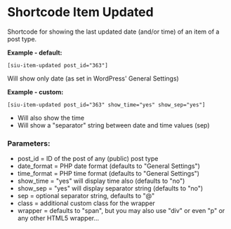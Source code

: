 # Shortcode Item Updated

Shortcode for showing the last updated date (and/or time) of an item of a post type.

**Example - default:**

```
[siu-item-updated post_id="363"]
```

Will show only date (as set in WordPress' General Settings)

**Example - custom:**

```
[siu-item-updated post_id="363" show_time="yes" show_sep="yes"]
```

- Will also show the time
- Will show a "separator" string between date and time values (sep)

### Parameters:

- post_id = ID of the post of any (public) post type
- date_format = PHP date format (defaults to "General Settings")
- time_format = PHP time format (defaults to "General Settings")
- show_time = "yes" will display time also (defaults to "no")
- show_sep = "yes" will display separator string (defaults to "no")
- sep = optional separator string, defaults to "@"
- class = additional custom class for the wrapper
- wrapper = defaults to "span", but you may also use "div" or even "p" or any other HTML5 wrapper...